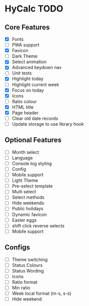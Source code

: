# HyCalc TODO

## Core Features

 - [x] Fonts
 - [ ] PWA support
 - [x] Favicon
 - [ ] Dark Theme
 - [x] Select animation
 - [x] Advanced keydown nav
 - [ ] Unit tests
 - [x] Highlight today
 - [ ] Highlight current week
 - [x] Focus on today
 - [x] Icons
 - [ ] Ratio colour
 - [x] HTML title
 - [x] Page header
 - [ ] Clear old date records
 - [ ] Update storage to use library hook
 
## Optional Features

 - [ ] Month select
 - [ ] Language
 - [ ] Console log styling
 - [ ] Config
 - [ ] Mobile support
 - [ ] Light Theme
 - [ ] Pre-select template
 - [ ] Multi select
 - [ ] Select methods
 - [ ] Hide weekends
 - [ ] Public holidays
 - [ ] Dynamic favicon
 - [ ] Easter eggs
 - [ ] shift click reverse selects
 - [ ] Mobile support

## Configs

  - [ ] Theme switching
  - [ ] Status Colours
  - [ ] Status Wording
  - [ ] Icons
  - [ ] Ratio format
  - [ ] Min ratio
  - [ ] Week local format (m-s, s-s)
  - [ ] Hide weekend